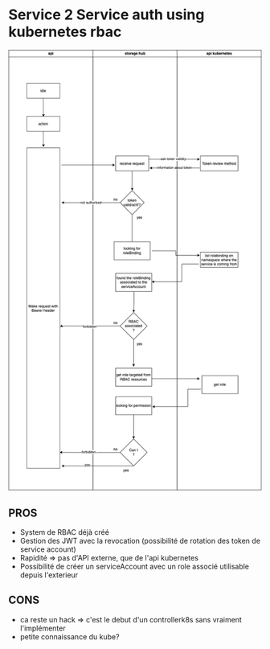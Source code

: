 # Service 2 Service auth using kubernetes rbac 

![Schema](./diagram.png)

## PROS

* System de RBAC déjà créé
* Gestion des JWT avec la revocation (possibilité de rotation des token de service account)
* Rapidité => pas d'API externe, que de l'api kubernetes
* Possibilité de créer un serviceAccount avec un role associé utilisable depuis l'exterieur

## CONS

* ca reste un hack => c'est le debut d'un controllerk8s sans vraiment l'implémenter
* petite connaissance du kube?
